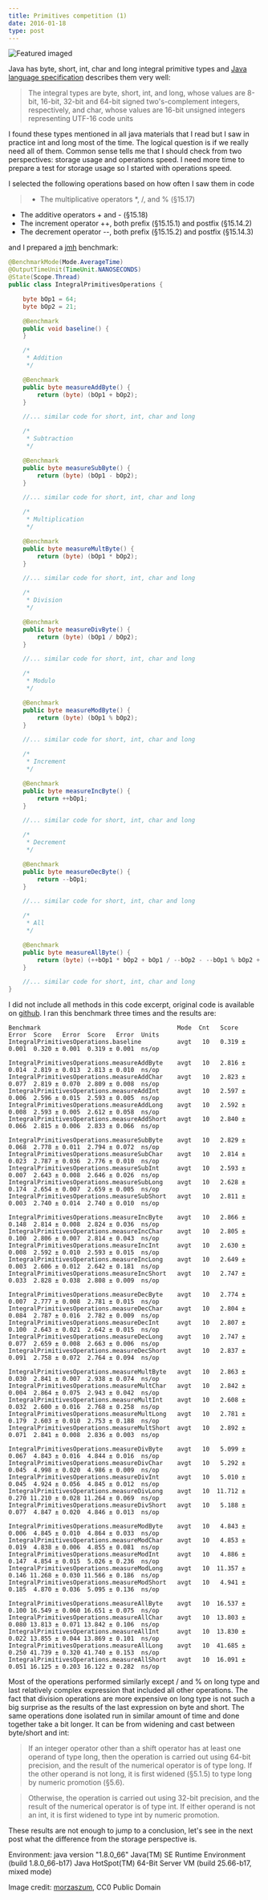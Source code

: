 ```yaml
---
title: Primitives competition (1)
date: 2016-01-18
type: post
---
```


![Featured imaged][featured-image]

Java has byte, short, int, char and long integral primitive types and [Java language specification][jls-primitive-types] describes them very well:

> The integral types are byte, short, int, and long, whose values are 8-bit, 16-bit, 32-bit and 64-bit signed two's-complement integers, respectively, and char, whose values are 16-bit unsigned integers representing UTF-16 code units

I found these types mentioned in all java materials that I read but I saw in practice int and long most of the time. The logical question is if we really need all of them. Common sense tells me that I should check from two perspectives: storage usage and operations speed. I need more time to prepare a test for storage usage so I started with operations speed.

I selected the following operations based on how often I saw them in code

> * The multiplicative operators *, /, and % (§15.17)
* The additive operators + and - (§15.18)
* The increment operator ++, both prefix (§15.15.1) and postfix (§15.14.2)
* The decrement operator --, both prefix (§15.15.2) and postfix (§15.14.3)

and I prepared a [jmh][jmh] benchmark:

```java
@BenchmarkMode(Mode.AverageTime)
@OutputTimeUnit(TimeUnit.NANOSECONDS)
@State(Scope.Thread)
public class IntegralPrimitivesOperations {

    byte bOp1 = 64;
    byte bOp2 = 21;

    @Benchmark
    public void baseline() {
    }

    /*
     * Addition
     */

    @Benchmark
    public byte measureAddByte() {
        return (byte) (bOp1 + bOp2);
    }

    //... similar code for short, int, char and long

    /*
     * Subtraction
     */

    @Benchmark
    public byte measureSubByte() {
        return (byte) (bOp1 - bOp2);
    }

    //... similar code for short, int, char and long

    /*
     * Multiplication
     */

    @Benchmark
    public byte measureMultByte() {
        return (byte) (bOp1 * bOp2);
    }

    //... similar code for short, int, char and long

    /*
     * Division
     */

    @Benchmark
    public byte measureDivByte() {
        return (byte) (bOp1 / bOp2);
    }

    //... similar code for short, int, char and long

    /*
     * Modulo
     */

    @Benchmark
    public byte measureModByte() {
        return (byte) (bOp1 % bOp2);
    }

    //... similar code for short, int, char and long

    /*
     * Increment
     */

    @Benchmark
    public byte measureIncByte() {
        return ++bOp1;
    }

    //... similar code for short, int, char and long

    /*
     * Decrement
     */

    @Benchmark
    public byte measureDecByte() {
        return --bOp1;
    }

    //... similar code for short, int, char and long

    /*
     * All
     */

    @Benchmark
    public byte measureAllByte() {
        return (byte) (++bOp1 * bOp2 + bOp1 / --bOp2 - --bOp1 % bOp2 + bOp2 * ++bOp1 - ++bOp2 / bOp1 + bOp2 % --bOp1);
    }

    //... similar code for short, int, char and long
}
```

I did not include all methods in this code excerpt, original code is available on [github][github-ipo]. I ran this benchmark three times and the results are:

```
Benchmark                                      Mode  Cnt   Score   Error  Score   Error  Score   Error  Units
IntegralPrimitivesOperations.baseline          avgt   10   0.319 ± 0.001  0.320 ± 0.001  0.319 ± 0.001  ns/op

IntegralPrimitivesOperations.measureAddByte    avgt   10   2.816 ± 0.014  2.819 ± 0.013  2.813 ± 0.010  ns/op
IntegralPrimitivesOperations.measureAddChar    avgt   10   2.823 ± 0.077  2.819 ± 0.070  2.809 ± 0.008  ns/op
IntegralPrimitivesOperations.measureAddInt     avgt   10   2.597 ± 0.006  2.596 ± 0.015  2.593 ± 0.005  ns/op
IntegralPrimitivesOperations.measureAddLong    avgt   10   2.592 ± 0.008  2.593 ± 0.005  2.612 ± 0.058  ns/op
IntegralPrimitivesOperations.measureAddShort   avgt   10   2.840 ± 0.066  2.815 ± 0.006  2.833 ± 0.066  ns/op

IntegralPrimitivesOperations.measureSubByte    avgt   10   2.829 ± 0.068  2.778 ± 0.011  2.794 ± 0.072  ns/op
IntegralPrimitivesOperations.measureSubChar    avgt   10   2.814 ± 0.023  2.787 ± 0.036  2.776 ± 0.010  ns/op
IntegralPrimitivesOperations.measureSubInt     avgt   10   2.593 ± 0.007  2.643 ± 0.008  2.646 ± 0.026  ns/op
IntegralPrimitivesOperations.measureSubLong    avgt   10   2.628 ± 0.174  2.654 ± 0.007  2.659 ± 0.005  ns/op
IntegralPrimitivesOperations.measureSubShort   avgt   10   2.811 ± 0.003  2.740 ± 0.014  2.740 ± 0.010  ns/op

IntegralPrimitivesOperations.measureIncByte    avgt   10   2.866 ± 0.148  2.814 ± 0.008  2.824 ± 0.036  ns/op
IntegralPrimitivesOperations.measureIncChar    avgt   10   2.805 ± 0.100  2.806 ± 0.007  2.814 ± 0.043  ns/op
IntegralPrimitivesOperations.measureIncInt     avgt   10   2.630 ± 0.008  2.592 ± 0.010  2.593 ± 0.015  ns/op
IntegralPrimitivesOperations.measureIncLong    avgt   10   2.649 ± 0.003  2.606 ± 0.012  2.642 ± 0.181  ns/op
IntegralPrimitivesOperations.measureIncShort   avgt   10   2.747 ± 0.033  2.828 ± 0.038  2.808 ± 0.009  ns/op

IntegralPrimitivesOperations.measureDecByte    avgt   10   2.774 ± 0.007  2.777 ± 0.008  2.781 ± 0.015  ns/op
IntegralPrimitivesOperations.measureDecChar    avgt   10   2.804 ± 0.084  2.787 ± 0.016  2.782 ± 0.009  ns/op
IntegralPrimitivesOperations.measureDecInt     avgt   10   2.807 ± 0.100  2.643 ± 0.021  2.642 ± 0.015  ns/op
IntegralPrimitivesOperations.measureDecLong    avgt   10   2.747 ± 0.077  2.659 ± 0.008  2.663 ± 0.006  ns/op
IntegralPrimitivesOperations.measureDecShort   avgt   10   2.837 ± 0.091  2.758 ± 0.072  2.764 ± 0.094  ns/op

IntegralPrimitivesOperations.measureMultByte   avgt   10   2.863 ± 0.030  2.841 ± 0.007  2.938 ± 0.074  ns/op
IntegralPrimitivesOperations.measureMultChar   avgt   10   2.842 ± 0.004  2.864 ± 0.075  2.943 ± 0.042  ns/op
IntegralPrimitivesOperations.measureMultInt    avgt   10   2.608 ± 0.032  2.600 ± 0.016  2.768 ± 0.258  ns/op
IntegralPrimitivesOperations.measureMultLong   avgt   10   2.781 ± 0.179  2.603 ± 0.010  2.753 ± 0.188  ns/op
IntegralPrimitivesOperations.measureMultShort  avgt   10   2.892 ± 0.071  2.841 ± 0.008  2.836 ± 0.003  ns/op

IntegralPrimitivesOperations.measureDivByte    avgt   10   5.099 ± 0.067  4.843 ± 0.016  4.844 ± 0.016  ns/op
IntegralPrimitivesOperations.measureDivChar    avgt   10   5.292 ± 0.045  4.998 ± 0.020  4.986 ± 0.009  ns/op
IntegralPrimitivesOperations.measureDivInt     avgt   10   5.010 ± 0.045  4.924 ± 0.056  4.845 ± 0.012  ns/op
IntegralPrimitivesOperations.measureDivLong    avgt   10  11.712 ± 0.270 11.210 ± 0.028 11.264 ± 0.069  ns/op
IntegralPrimitivesOperations.measureDivShort   avgt   10   5.188 ± 0.077  4.847 ± 0.020  4.846 ± 0.013  ns/op

IntegralPrimitivesOperations.measureModByte    avgt   10   4.843 ± 0.006  4.845 ± 0.010  4.864 ± 0.033  ns/op
IntegralPrimitivesOperations.measureModChar    avgt   10   4.853 ± 0.019  4.838 ± 0.006  4.855 ± 0.081  ns/op
IntegralPrimitivesOperations.measureModInt     avgt   10   4.886 ± 0.147  4.854 ± 0.015  5.026 ± 0.236  ns/op
IntegralPrimitivesOperations.measureModLong    avgt   10  11.357 ± 0.146 11.268 ± 0.030 11.566 ± 0.186  ns/op
IntegralPrimitivesOperations.measureModShort   avgt   10   4.941 ± 0.185  4.870 ± 0.036  5.095 ± 0.136  ns/op

IntegralPrimitivesOperations.measureAllByte    avgt   10  16.537 ± 0.100 16.549 ± 0.060 16.651 ± 0.075  ns/op
IntegralPrimitivesOperations.measureAllChar    avgt   10  13.803 ± 0.080 13.813 ± 0.071 13.842 ± 0.106  ns/op
IntegralPrimitivesOperations.measureAllInt     avgt   10  13.830 ± 0.022 13.855 ± 0.044 13.869 ± 0.101  ns/op
IntegralPrimitivesOperations.measureAllLong    avgt   10  41.685 ± 0.250 41.739 ± 0.320 41.740 ± 0.153  ns/op
IntegralPrimitivesOperations.measureAllShort   avgt   10  16.091 ± 0.051 16.125 ± 0.203 16.122 ± 0.282  ns/op
```

Most of the operations performed similarly except / and % on long type and last
relatively complex expression that included all other operations.
The fact that division operations are more expensive on long type is not such a big surprise as the results of the last expression on byte and short. The same operations done isolated run in similar amount of time and done together take a bit longer. It can be from widening and cast between byte/short and int:

> If an integer operator other than a shift operator has at least one operand of type long, then the operation is carried out using 64-bit precision, and the result of the numerical operator is of type long. If the other operand is not long, it is first widened (§5.1.5) to type long by numeric promotion (§5.6).

> Otherwise, the operation is carried out using 32-bit precision, and the result of the numerical operator is of type int. If either operand is not an int, it is first widened to type int by numeric promotion.

These results are not enough to jump to a conclusion, let's see in the next post what the difference from the storage perspective is.

Environment:
java version "1.8.0_66"
Java(TM) SE Runtime Environment (build 1.8.0_66-b17)
Java HotSpot(TM) 64-Bit Server VM (build 25.66-b17, mixed mode)

Image credit: [morzaszum][morzaszum-1241839], CC0 Public Domain

[featured-image]: spot-862274_640.jpg
[jls-primitive-types]: https://docs.oracle.com/javase/specs/jls/se8/html/jls-4.html#jls-4.2 "4.2. Primitive Types and Values"
[jmh]: http://openjdk.java.net/projects/code-tools/jmh/ "Code Tools: jmh"
[github-ipo]: https://github.com/vasileboris/espressoprogrammer/blob/master/jmh-examples/src/main/java/com/espressoprogrammer/jmh/IntegralPrimitivesOperations.java
[morzaszum-1241839]: https://pixabay.com/en/users/morzaszum-1241839/